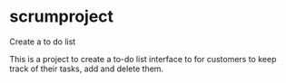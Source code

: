 # scrumproject
Create a to do list

This is a project to create a to-do list interface to for customers to keep track of their tasks, add and delete them.